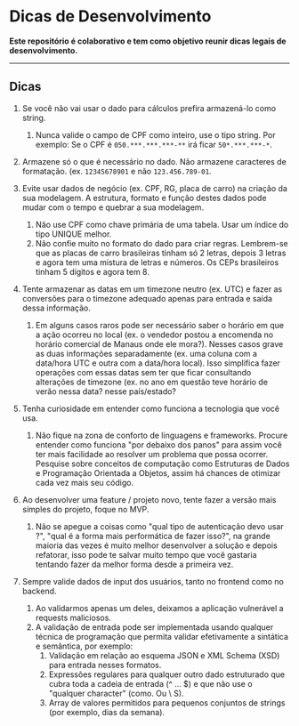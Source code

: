 # Dicas de Desenvolvimento

**Este repositório é colaborativo e tem como objetivo reunir dicas legais de desenvolvimento.**

---

## Dicas

1. Se você não vai usar o dado para cálculos prefira armazená-lo como string.
   1. Nunca valide o campo de CPF como inteiro, use o tipo string. Por exemplo: Se o CPF é `050.***.***.***-**` irá ficar `50*.***.***-*`.

2. Armazene só o que é necessário no dado. Não armazene caracteres de formatação. (ex. `12345678901` e não `123.456.789-01`.

3. Evite usar dados de negócio (ex. CPF, RG, placa de carro) na criação da sua modelagem. A estrutura, formato e função destes dados pode mudar com o tempo e quebrar a sua modelagem.
   1. Não use CPF como chave primária de uma tabela. Usar um índice do tipo UNIQUE melhor.
   2. Não confie muito no formato do dado para criar regras. Lembrem-se que as placas de carro brasileiras tinham só 2 letras, depois 3 letras e agora tem uma mistura de letras e números. Os CEPs brasileiros tinham 5 dígitos e agora tem 8.

4. Tente armazenar as datas em um timezone neutro (ex. UTC) e fazer as conversões para o timezone adequado apenas para entrada e saída dessa informação.
   1. Em alguns casos raros pode ser necessário saber o horário em que a ação ocorreu no local (ex. o vendedor postou a encomenda no horário comercial de Manaus onde ele mora?). Nesses casos grave as duas informações separadamente (ex. uma coluna com a data/hora UTC e outra com a data/hora local). Isso simplifica fazer operações com essas datas sem ter que ficar consultando alterações de timezone (ex. no ano em questão teve horário de verão nessa data? nesse país/estado?

5. Tenha curiosidade em entender como funciona a tecnologia que você usa.
   1. Não fique na zona de conforto de linguagens e frameworks. Procure entender como funciona "por debaixo dos panos" para assim você ter mais facilidade ao resolver um problema que possa ocorrer. Pesquise sobre conceitos de computação como Estruturas de Dados e Programação Orientada a Objetos, assim há chances de otimizar cada vez mais seu código.

6. Ao desenvolver uma feature / projeto novo, tente fazer a versão mais simples do projeto, foque no MVP.
   1. Não se apegue a coisas como "qual tipo de autenticação devo usar ?", "qual é a forma mais performática de fazer isso?", na grande maioria das vezes é muito melhor desenvolver a solução e depois refatorar, isso pode te salvar muito tempo que você gastaria tentando fazer da melhor forma desde a primeira vez.

7. Sempre valide dados de input dos usuários, tanto no frontend como no backend.
   1. Ao validarmos apenas um deles, deixamos a aplicação vulnerável a requests maliciosos.
   2. A validação de entrada pode ser implementada usando qualquer técnica de programação que permita validar efetivamente a sintática e semântica, por exemplo:
      1. Validação em relação ao esquema JSON e XML Schema (XSD) para entrada nesses formatos.
      2. Expressões regulares para qualquer outro dado estruturado que cubra toda a cadeia de entrada (^ ... $) e que não use o "qualquer character" (como. Ou \ S).
      3. Array de valores permitidos para pequenos conjuntos de strings (por exemplo, dias da semana).
